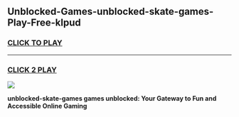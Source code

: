 
## Unblocked-Games-unblocked-skate-games-Play-Free-klpud
<h3>
<a href="https://premium76.site?title=unblocked-skate-games&ref=18A">CLICK TO PLAY</a></h3>
<hr>

<h3>
<a href="https://premium76.site?title=unblocked-skate-games&ref=18A">CLICK 2 PLAY</a>
  
</h3>

<a href="https://premium76.site?title=unblocked-skate-games&ref=18A"><img src="https://clearcache.store/games.png"></a>


**unblocked-skate-games games unblocked: Your Gateway to Fun and Accessible Online Gaming**
